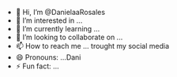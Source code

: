 - 👋 Hi, I’m @DanielaaRosales
- 👀 I’m interested in ...
- 🌱 I’m currently learning ... 
- 💞️ I’m looking to collaborate on ... 
- 📫 How to reach me ... trought my social media
- 😄 Pronouns: ...Dani
- ⚡ Fun fact: ... 

<!---
DanielaaRosales/DanielaaRosales is a ✨ special ✨ repository because its `README.md` (this file) appears on your GitHub profile.
You can click the Preview link to take a look at your changes.
--->
